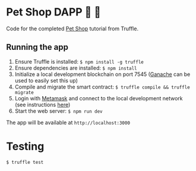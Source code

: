 # Pet Shop DAPP :dog: :money_with_wings:

Code for the completed [Pet Shop](http://truffleframework.com/tutorials/pet-shop) tutorial from Truffle.

## Running the app

1. Ensure Truffle is installed: `$ npm install -g truffle`
2. Ensure dependencies are installed: `$ npm install`
3. Initialize a local development blockchain on port 7545 ([Ganache](http://truffleframework.com/ganache/) can be used to easily set this up)
3. Compile and migrate the smart contract: `$ truffle compile && truffle migrate`
4. Login with [Metamask](https://metamask.io/) and connect to the local development network (see instructions [here](http://truffleframework.com/tutorials/pet-shop#installing-and-configuring-metamask))
6. Start the web server: `$ npm run dev`

The app will be available at `http://localhost:3000`

# Testing
`$ truffle test`
